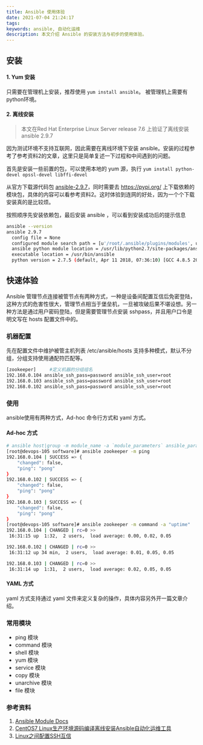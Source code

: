 ```yaml
---
title: Ansible 使用体验
date: 2021-07-04 21:24:17
tags:
keywords: ansible, 自动化运维
description: 本文介绍 Ansible 的安装方法与初步的使用体验。
---
```


## 安装

#### 1. Yum 安装
只需要在管理机上安装，推荐使用 ```yum install ansible```。
被管理机上需要有python环境。

#### 2. 离线安装
> 本文在Red Hat Enterprise Linux Server release 7.6 上验证了离线安装 ansible 2.9.7

因为测试环境不支持互联网，因此需要在离线环境下安装 ansible。安装的过程参考了参考资料2的文章，这里只是简单复述一下过程和中间遇到的问题。

首先是安装一些前置的包，可以使用本地的 yum 源，执行 `yum install python-devel opssl-devel libffi-devel`

从官方下载源代码包  [ansible-2.9.7](https://releases.ansible.com/ansible/)，同时需要去 https://pypi.org/ 上下载依赖的模块包，具体的内容可以看参考资料2。这时体验到连网的好处，因为一个个下载安装真的是比较烦。

按照顺序先安装依赖包，最后安装 ansible ，可以看到安装成功后的提示信息

```sh
ansible --version
ansible 2.9.7
  config file = None
  configured module search path = [u'/root/.ansible/plugins/modules', u'/usr/share/ansible/plugins/modules']
  ansible python module location = /usr/lib/python2.7/site-packages/ansible-2.9.7-py2.7.egg/ansible
  executable location = /usr/bin/ansible
  python version = 2.7.5 (default, Apr 11 2018, 07:36:10) [GCC 4.8.5 20150623 (Red Hat 4.8.5-28)]
```
## 快速体验

Ansible 管理节点连接被管节点有两种方式，一种是设备间配置互信后免密登陆，这种方式的危害性很大，管理节点相当于堡垒机，一旦被攻破后果不堪设想。另一种方法是通过用户密码登陆，但是需要管理节点安装 sshpass，并且用户口令是明文写在 hosts 配置文件中的。

### 机器配置

先在配置文件中维护被管主机列表 /etc/ansible/hosts
支持多种模式，默认不分组，分组支持使用通配符匹配等。

```sh
[zookeeper]		#定义机器的分组组名
192.168.0.104 ansible_ssh_pass=password ansible_ssh_user=root
192.168.0.103 ansible_ssh_pass=password ansible_ssh_user=root
192.168.0.102 ansible_ssh_pass=password ansible_ssh_user=root
```

### 使用
ansible使用有两种方式，Ad-hoc 命令行方式和 yaml 方式。

#### Ad-hoc 方式
```sh
# ansible host|group -m module_name -a `module_parameters` ansible_parameters
[root@devops-105 software]# ansible zookeeper -m ping
192.168.0.104 | SUCCESS => {
    "changed": false, 
    "ping": "pong"
}
192.168.0.102 | SUCCESS => {
    "changed": false, 
    "ping": "pong"
}
192.168.0.103 | SUCCESS => {
    "changed": false, 
    "ping": "pong"
}
[root@devops-105 software]# ansible zookeeper -m command -a "uptime"
192.168.0.104 | CHANGED | rc=0 >>
 16:31:15 up  1:32,  2 users,  load average: 0.00, 0.02, 0.05

192.168.0.102 | CHANGED | rc=0 >>
 16:31:12 up 34 min,  2 users,  load average: 0.01, 0.05, 0.05

192.168.0.103 | CHANGED | rc=0 >>
 16:31:14 up  1:31,  2 users,  load average: 0.02, 0.05, 0.05
```
#### YAML 方式

yaml 方式支持通过 yaml 文件来定义复杂的操作，具体内容另外开一篇文章介绍。

### 常用模块
- ping 模块
- command 模块
- shell 模块
- yum 模块
- service 模块
- copy 模块
- unarchive 模块
- file 模块

### 参考资料
1. [Ansible Module Docs](https://docs.ansible.com/ansible/latest/modules/modules_by_category.html)
2. [CentOS7 Linux生产环境源码编译离线安装Ansible自动化运维工具](https://www.cnblogs.com/fusheng11711/p/12752901.html)
3. [Linux之间配置SSH互信](https://www.cnblogs.com/jytx/p/7272860.html)

